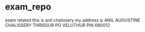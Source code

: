 # exam_repo
exam related
this is anil chalissery
my address is
ANIL AUGUSTINE CHALISSERY
THRISSUR
PO VELUTHUR
PIN 680012

